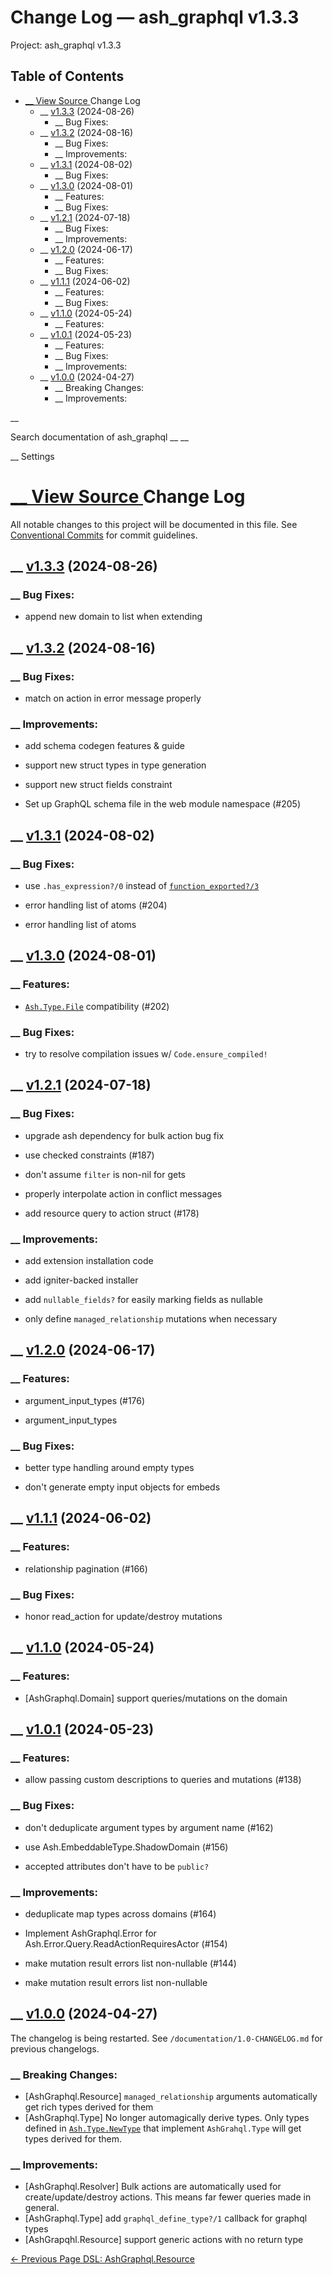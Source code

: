 # Change Log — ash_graphql v1.3.3

Project: ash_graphql v1.3.3

## Table of Contents

- [ __ View Source ](external_link) Change Log
  - __ [v1.3.3](external_link) (2024-08-26)
    - __ Bug Fixes:
  - __ [v1.3.2](external_link) (2024-08-16)
    - __ Bug Fixes:
    - __ Improvements:
  - __ [v1.3.1](external_link) (2024-08-02)
    - __ Bug Fixes:
  - __ [v1.3.0](external_link) (2024-08-01)
    - __ Features:
    - __ Bug Fixes:
  - __ [v1.2.1](external_link) (2024-07-18)
    - __ Bug Fixes:
    - __ Improvements:
  - __ [v1.2.0](external_link) (2024-06-17)
    - __ Features:
    - __ Bug Fixes:
  - __ [v1.1.1](external_link) (2024-06-02)
    - __ Features:
    - __ Bug Fixes:
  - __ [v1.1.0](external_link) (2024-05-24)
    - __ Features:
  - __ [v1.0.1](external_link) (2024-05-23)
    - __ Features:
    - __ Bug Fixes:
    - __ Improvements:
  - __ [v1.0.0](external_link) (2024-04-27)
    - __ Breaking Changes:
    - __ Improvements:

__

Search documentation of ash_graphql __ __

__ Settings

#  [ __ View Source ](external_link) Change Log

All notable changes to this project will be documented in this file. See [Conventional Commits](external_link) for commit guidelines.

##  __ [v1.3.3](external_link) (2024-08-26)

###  __ Bug Fixes:

  * append new domain to list when extending



##  __ [v1.3.2](external_link) (2024-08-16)

###  __ Bug Fixes:

  * match on action in error message properly



###  __ Improvements:

  * add schema codegen features & guide

  * support new struct types in type generation

  * support new struct fields constraint

  * Set up GraphQL schema file in the web module namespace (#205)




##  __ [v1.3.1](external_link) (2024-08-02)

###  __ Bug Fixes:

  * use `.has_expression?/0` instead of [`function_exported?/3`](external_link)

  * error handling list of atoms (#204)

  * error handling list of atoms




##  __ [v1.3.0](external_link) (2024-08-01)

###  __ Features:

  * [`Ash.Type.File`](3.4.1/Ash.Type.File.html) compatibility (#202)



###  __ Bug Fixes:

  * try to resolve compilation issues w/ `Code.ensure_compiled!`



##  __ [v1.2.1](external_link) (2024-07-18)

###  __ Bug Fixes:

  * upgrade ash dependency for bulk action bug fix

  * use checked constraints (#187)

  * don't assume `filter` is non-nil for gets

  * properly interpolate action in conflict messages

  * add resource query to action struct (#178)




###  __ Improvements:

  * add extension installation code

  * add igniter-backed installer

  * add `nullable_fields?` for easily marking fields as nullable

  * only define `managed_relationship` mutations when necessary




##  __ [v1.2.0](external_link) (2024-06-17)

###  __ Features:

  * argument_input_types (#176)

  * argument_input_types




###  __ Bug Fixes:

  * better type handling around empty types

  * don't generate empty input objects for embeds




##  __ [v1.1.1](external_link) (2024-06-02)

###  __ Features:

  * relationship pagination (#166)



###  __ Bug Fixes:

  * honor read_action for update/destroy mutations



##  __ [v1.1.0](external_link) (2024-05-24)

###  __ Features:

  * [AshGraphql.Domain] support queries/mutations on the domain



##  __ [v1.0.1](external_link) (2024-05-23)

###  __ Features:

  * allow passing custom descriptions to queries and mutations (#138)



###  __ Bug Fixes:

  * don't deduplicate argument types by argument name (#162)

  * use Ash.EmbeddableType.ShadowDomain (#156)

  * accepted attributes don't have to be `public?`




###  __ Improvements:

  * deduplicate map types across domains (#164)

  * Implement AshGraphql.Error for Ash.Error.Query.ReadActionRequiresActor (#154)

  * make mutation result errors list non-nullable (#144)

  * make mutation result errors list non-nullable




##  __ [v1.0.0](external_link) (2024-04-27)

The changelog is being restarted. See `/documentation/1.0-CHANGELOG.md` for previous changelogs.

###  __ Breaking Changes:

  * [AshGraphql.Resource] `managed_relationship` arguments automatically get rich types derived for them
  * [AshGraphql.Type] No longer automagically derive types. Only types defined in [`Ash.Type.NewType`](3.4.1/Ash.Type.NewType.html) that implement `AshGrahql.Type` will get types derived for them.



###  __ Improvements:

  * [AshGraphql.Resolver] Bulk actions are automatically used for create/update/destroy actions. This means far fewer queries made in general.
  * [AshGraphql.Type] add `graphql_define_type?/1` callback for graphql types
  * [AshGrapqhl.Resource] support generic actions with no return type



[ ← Previous Page  DSL: AshGraphql.Resource  ](external_link)
